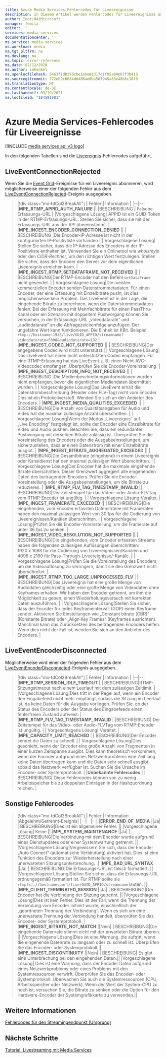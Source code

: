 ```yaml
---
title: Azure Media Services-Fehlercodes für Liveereignisse
description: In diesem Artikel werden Fehlercodes für Liveereignisse aufgelistet.
author: IngridAtMicrosoft
manager: femila
editor: ''
services: media-services
documentationcenter: ''
ms.service: media-services
ms.workload: media
ms.tgt_pltfrm: na
ms.devlang: na
ms.topic: error-reference
ms.date: 02/12/2020
ms.author: inhenkel
ms.openlocfilehash: 5463f1d8376cbe1a6e81d17c1f95a84e67f3b418
ms.sourcegitcommit: 772eb9c6684dd4864e0ba507945a83e48b8c16f0
ms.translationtype: HT
ms.contentlocale: de-DE
ms.lasthandoff: 03/19/2021
ms.locfileid: "104581081"
---
```

# <a name="media-services-live-event-error-codes"></a>Azure Media Services-Fehlercodes für Liveereignisse

[!INCLUDE [media services api v3 logo](./includes/v3-hr.md)]

In den folgenden Tabellen sind die [Liveereignis](live-events-outputs-concept.md)-Fehlercodes aufgeführt.

## <a name="liveeventconnectionrejected"></a>LiveEventConnectionRejected

Wenn Sie die [Event Grid](../../event-grid/index.yml)-Ereignisse für ein Liveereignis abonnieren, wird möglicherweise einer der folgenden Fehler aus dem [LiveEventConnectionRejected](monitoring/media-services-event-schemas.md\#liveeventconnectionrejected)-Ereignis ausgegeben.
> [!div class="mx-tdCol2BreakAll"]
>| Fehler | Information |
>|--|--|
>|**MPE_RTMP_APPID_AUTH_FAILURE** ||
>|BESCHREIBUNG | Falsche Erfassungs-URL |
>|Vorgeschlagene Lösung| APPID ist ein GUID-Token in der RTMP-Erfassungs-URL. Stellen Sie sicher, dass sie mit der Erfassungs-URL aus der API übereinstimmt. |
>|**MPE_INGEST_ENCODER_CONNECTION_DENIED** ||
>| BESCHREIBUNG |Die Encoder-IP-Adresse ist nicht in der konfigurierten IP-Positivliste vorhanden |
>| Vorgeschlagene Lösung| Stellen Sie sicher, dass die IP-Adresse des Encoders in der IP-Positivliste enthalten ist. Verwenden Sie ein Onlinetool wie *whoismyip* oder den *CIDR-Rechner*, um den richtigen Wert festzulegen.  Stellen Sie sicher, dass der Encoder den Server vor dem eigentlichen Liveereignis erreichen kann. |
>|**MPE_INGEST_RTMP_SETDATAFRAME_NOT_RECEIVED** ||
>| BESCHREIBUNG|Der RTMP-Encoder hat den Befehl `setDataFrame` nicht gesendet. |
>| Vorgeschlagene Lösung|Die meisten kommerziellen Encoder senden Datenstrommetadaten. Für einen Encoder, der eine Erfassung mit Einzelbitrate pusht, ist dies möglicherweise kein Problem. Das LiveEvent ist in der Lage, die eingehende Bitrate zu berechnen, wenn die Datenstrommetadaten fehlen.  Bei der Erfassung mit Mehrfachbitrate für einen PassThru-Kanal oder ein Szenario mit doppeltem Pushvorgang können Sie versuchen, in der Erfassungs-URL „videodatarate“ und „audiodatarate“ an die Abfragezeichenfolge anzufügen. Der ungefähre Wert kann funktionieren. Die Einheit ist KBit. Beispiel: `rtmp://hostname:1935/live/GUID_APPID/streamname?videodatarate=5000&audiodatarate=192` |
>|**MPE_INGEST_CODEC_NOT_SUPPORTED** ||
>| BESCHREIBUNG|Der angegebene Codec wird nicht unterstützt.|
>| Vorgeschlagene Lösung| Das LiveEvent hat einen nicht unterstützten Codec empfangen. Für eine RTMP-Erfassung hat das LiveEvent z. B. einen Nicht-AVC-Videocodec empfangen.  Überprüfen Sie die Encoder-Voreinstellung. |
>|**MPE_INGEST_DESCRIPTION_INFO_NOT_RECEIVED** ||
>| BESCHREIBUNG |Die Medienbeschreibungsinformationen wurden nicht empfangen, bevor die eigentlichen Mediendaten übermittelt wurden. |
>| Vorgeschlagene Lösung|Das LiveEvent erhält die Datenstrombeschreibung (Header oder FLV-Tag) nicht vom Encoder. Dies ist ein Protokollverstoß. Wenden Sie sich an den Anbieter des Encoders. |
>|**MPE_INGEST_MEDIA_QUALITIES_EXCEEDED** ||
>| BESCHREIBUNG|Die Anzahl von Qualitätsangaben für Audio und Video hat die maximal zulässige Anzahl überschritten. |
>| Vorgeschlagene Lösung|Wenn der Modus „Liveereignis“ auf „Live Encoding“ festgelegt ist, sollte der Encoder eine Einzelbitrate für Video und Audio pushen.  Beachten Sie, dass ein redundanter Pushvorgang mit derselben Bitrate zulässig ist. Überprüfen Sie die Voreinstellung des Encoders oder die Ausgabeeinstellungen, um sicherzustellen, dass er einen Datenstrom mit einer Einzelbitrate ausgibt. |
>|**MPE_INGEST_BITRATE_AGGREGATED_EXCEEDED** ||
>| BESCHREIBUNG|Die Gesamtbitrate (eingehend) in einem Liveereignis oder Kanaldienst hat den maximal zulässigen Wert überschritten. |
>| Vorgeschlagene Lösung|Der Encoder hat die maximale eingehende Bitrate überschritten. Dieser Grenzwert aggregiert alle eingehenden Daten des beitragenden Encoders. Prüfen Sie die Encoder-Voreinstellung oder die Ausgabeeinstellungen, um die Bitrate zu reduzieren. |
>|**MPE_RTMP_FLV_TAG_TIMESTAMP_INVALID** ||
>| BESCHREIBUNG|Der Zeitstempel für das Video- oder Audio-FLVTag vom RTMP-Encoder ist ungültig. |
>| Vorgeschlagene Lösung|Veraltet. |
>|**MPE_INGEST_FRAMERATE_EXCEEDED** ||
>| BESCHREIBUNG|Die eingehenden, vom Encoder erfassten Datenströme mit Frameraten haben den maximal zulässigen Wert von 30 fps für die Codierung von Liveereignissen/Kanälen überschritten. |
>| Vorgeschlagene Lösung|Prüfen Sie die Encoder-Voreinstellung, um die Framerate auf unter 36 fps zu senken. |
>|**MPE_INGEST_VIDEO_RESOLUTION_NOT_SUPPORTED** ||
>| BESCHREIBUNG|Die eingehenden, vom Encoder erfassten Streams haben die folgenden zulässigen Auflösungen überschritten: 1920 x 1088 für die Codierung von Liveereignissen/Kanälen und 4096 x 2160 für Pass-Through-Liveereignisse/-Kanäle. |
>| Vorgeschlagene Lösung|Prüfen Sie die Voreinstellung des Encoders, um die Videoauflösung zu verringern, damit sie den Grenzwert nicht überschreitet. |
>|**MPE_INGEST_RTMP_TOO_LARGE_UNPROCESSED_FLV** |
>| BESCHREIBUNG|Das Liveereignis hat eine große Menge von Audiodaten gleichzeitig oder eine große Menge von Videodaten ohne Keyframes erhalten. Wir haben den Encoder getrennt, um ihm die Möglichkeit zu geben, einen Wiederholungsversuch mit korrekten Daten auszuführen. |
>| Vorgeschlagene Lösung|Stellen Sie sicher, dass der Encoder für jedes Keyframeintervall (GOP) einen Keyframe sendet.  Aktivieren Sie Einstellungen wie „Constant bitrate (CBR)“ (Konstante Bitrate) oder „Align Key Frames“ (Keyframes ausrichten). Manchmal kann das Zurücksetzen des beitragenden Encoders helfen. Wenn dies nicht der Fall ist, wenden Sie sich an den Anbieter des Encoders. |

## <a name="liveeventencoderdisconnected"></a>LiveEventEncoderDisconnected

Möglicherweise wird einer der folgenden Fehler aus dem [LiveEventEncoderDisconnected](monitoring/media-services-event-schemas.md\#liveeventencoderdisconnected)-Ereignis ausgegeben.

> [!div class="mx-tdCol2BreakAll"]
>| Fehler | Information |
>|--|--|
>|**MPE_RTMP_SESSION_IDLE_TIMEOUT** |
>| BESCHREIBUNG|RTMP-Sitzungstimeout nach einem Leerlauf mit dem zulässigen Zeitlimit. |
>|Vorgeschlagene Lösung|Dies tritt in der Regel auf, wenn ein Encoder den Eingabefeed nicht mehr empfängt, sodass die Sitzung im Leerlauf ist, da keine Daten für die Ausgabe vorliegen. Prüfen Sie, ob der Status des Encoders oder der Status des Eingabefeeds einen fehlerfreien Zustand aufweist. |
>|**MPE_RTMP_FLV_TAG_TIMESTAMP_INVALID** |
>|BESCHREIBUNG| Der Zeitstempel für das Video- oder Audio-FLVTag vom RTMP-Encoder ist ungültig. |
>| Vorgeschlagene Lösung| Veraltet. |
>|**MPE_CAPACITY_LIMIT_REACHED** |
>| BESCHREIBUNG|Der Encoder sendet die Daten zu schnell. |
>| Vorgeschlagene Lösung|Dies geschieht, wenn der Encoder eine große Anzahl von Fragmenten in einer kurzen Zeitspanne ausgibt.  Dies kann theoretisch vorkommen, wenn der Encoder aufgrund eines Netzwerkproblems eine Zeit lang keine Daten übertragen kann und die Daten sehr schnell ausgibt, sobald das Netzwerk verfügbar ist. Suchen Sie die Ursache im Encoder- oder Systemprotokoll. |
>|**Unbekannte Fehlercodes** |
>| BESCHREIBUNG| Diese Fehlercodes können von zu wenig Arbeitsspeicher bis zu doppelten Einträgen in der Hashzuordnung reichen. |

## <a name="other-error-codes"></a>Sonstige Fehlercodes

> [!div class="mx-tdCol2BreakAll"]
>| Fehler | Information |Abgelehnt/Getrennt-Ereignis|
>|--|--|--|
>|**ERROR_END_OF_MEDIA** ||Ja|
>| BESCHREIBUNG|Dies ist ein allgemeiner Fehler. ||
>|Vorgeschlagene Lösung| Keine.||
>|**MPI_SYSTEM_MAINTENANCE** ||Ja|
>| BESCHREIBUNG|Die Verbindung mit dem Encoder wurde aufgrund eines Dienstupdates oder einer Systemwartung getrennt. ||
>|Vorgeschlagene Lösung|Vergewissern Sie sich, dass der Encoder „Auto Connect“ (automatische Verbindung) aktiviert hat. Dies ist eine Funktion des Encoders zur Wiederherstellung nach einer unerwarteten Sitzungsunterbrechung. ||
>|**MPE_BAD_URL_SYNTAX** ||Ja|
>| BESCHREIBUNG|Die Erfassungs-URL ist falsch formatiert. ||
>|Vorgeschlagene Lösung|Stellen Sie sicher, dass die Erfassungs-URL ordnungsgemäß formatiert ist. Für RTMP sollte sie `rtmp[s]://hostname:port/live/GUID_APPID/streamname` lauten. ||
>|**MPE_CLIENT_TERMINATED_SESSION** ||Ja|
>| BESCHREIBUNG|Der Encoder hat die Verbindung der Sitzung getrennt.  ||
>|Vorgeschlagene Lösung|Dies ist kein Fehler. Dies ist der Fall, wenn die Trennung der Verbindung vom Encoder initiiert wurde, einschließlich der „geordneten Trennung der Verbindung“. Wenn es sich um eine unerwartete Trennung der Verbindung handelt, überprüfen Sie das Encoder- oder Systemprotokoll. |
>|**MPE_INGEST_BITRATE_NOT_MATCH** ||Nein|
>| BESCHREIBUNG|Die eingehende Datenrate stimmt nicht mit der erwarteten Bitrate überein. ||
>|Vorgeschlagene Lösung|Dies ist eine Warnung, die auftritt, wenn die eingehende Datenrate zu langsam oder zu schnell ist. Überprüfen Sie das Encoder- oder Systemprotokoll.||
>|**MPE_INGEST_DISCONTINUITY** ||Nein|
>| BESCHREIBUNG| Es gibt eine Unterbrechung bei den eingehenden Daten.||
>|Vorgeschlagene Lösung| Dies ist eine Warnung, dass der Encoder Daten aufgrund eines Netzwerkproblems oder eines Problems mit den Systemressourcen verwirft. Überprüfen Sie das Encoder- oder Systemprotokoll. Überwachen Sie auch die Systemressourcen (CPU, Arbeitsspeicher oder Netzwerk). Wenn der Wert der System-CPU zu hoch ist, versuchen Sie, die Bitrate zu senken oder die Option für den Hardware-Encoder der Systemgrafikkarte zu verwenden.||

## <a name="see-also"></a>Weitere Informationen

[Fehlercodes für den Streamingendpunkt (Ursprung)](streaming-endpoint-error-codes.md)

## <a name="next-steps"></a>Nächste Schritte

[Tutorial: Livestreaming mit Media Services](stream-live-tutorial-with-api.md)
